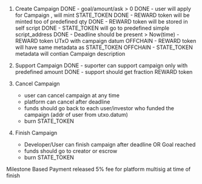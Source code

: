 1. Create Campaign
   DONE - goal/amount/ask > 0
   DONE - user will apply for Campaign , will mint STATE_TOKEN
   DONE - REWARD token will be minted too of predefined qty
   DONE - REWARD token will be stored in self script
   DONE - STATE_TOKEN will go to predefined simple script_address
   DONE - Deadline should be present > Now(time) - REWARD token UTxO with campaign datum
   OFFCHAIN - REWARD token will have same metadata as STATE_TOKEN
   OFFCHAIN - STATE_TOKEN metadata will contian Campaign description

2. Support Campaign
   DONE - suporter can support campaign only with predefined amount
   DONE - support should get fraction REWARD token

3. Cancel Campaign

   - user can cancel campaign at any time
   - platform can cancel after deadline
   - funds should go back to each user/investor who funded the campaign (addr of user from utxo.datum)
   - burn STATE_TOKEN

4. Finish Campaign
   - Developer/User can finish campaign after deadline OR Goal reached
   - funds should go to creator or escrow
   - burn STATE_TOKEN

Milestone Based Payment released
5% fee for platform
multisig at time of finish
